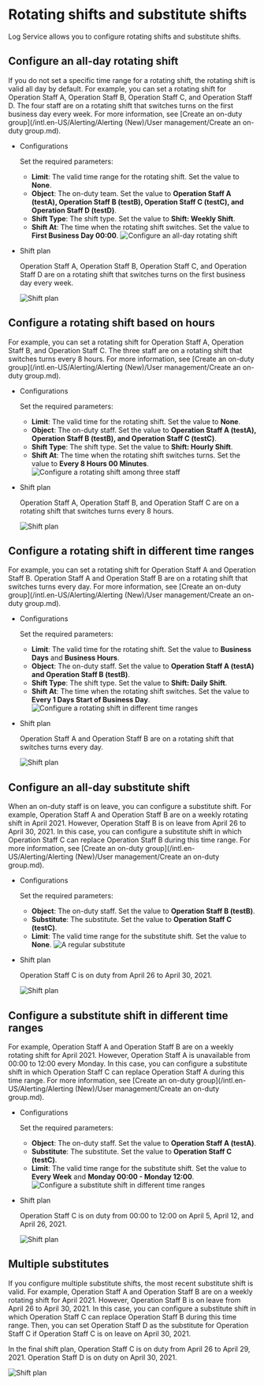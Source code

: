 # Rotating shifts and substitute shifts

Log Service allows you to configure rotating shifts and substitute shifts.

## Configure an all-day rotating shift

If you do not set a specific time range for a rotating shift, the rotating shift is valid all day by default. For example, you can set a rotating shift for Operation Staff A, Operation Staff B, Operation Staff C, and Operation Staff D. The four staff are on a rotating shift that switches turns on the first business day every week. For more information, see [Create an on-duty group](/intl.en-US/Alerting/Alerting (New)/User management/Create an on-duty group.md).

-   Configurations

    Set the required parameters:

    -   **Limit**: The valid time range for the rotating shift. Set the value to **None**.
    -   **Object**: The on-duty team. Set the value to **Operation Staff A \(testA\), Operation Staff B \(testB\), Operation Staff C \(testC\), and Operation Staff D \(testD\)**.
    -   **Shift Type**: The shift type. Set the value to **Shift: Weekly Shift**.
    -   **Shift At**: The time when the rotating shift switches. Set the value to **First Business Day 00:00**.
    ![Configure an all-day rotating shift](https://static-aliyun-doc.oss-accelerate.aliyuncs.com/assets/img/en-US/4739872261/p264170.png)

-   Shift plan

    Operation Staff A, Operation Staff B, Operation Staff C, and Operation Staff D are on a rotating shift that switches turns on the first business day every week.

    ![Shift plan](https://static-aliyun-doc.oss-accelerate.aliyuncs.com/assets/img/en-US/4739872261/p264171.png)


## Configure a rotating shift based on hours

For example, you can set a rotating shift for Operation Staff A, Operation Staff B, and Operation Staff C. The three staff are on a rotating shift that switches turns every 8 hours. For more information, see [Create an on-duty group](/intl.en-US/Alerting/Alerting (New)/User management/Create an on-duty group.md).

-   Configurations

    Set the required parameters:

    -   **Limit**: The valid time for the rotating shift. Set the value to **None**.
    -   **Object**: The on-duty staff. Set the value to **Operation Staff A \(testA\), Operation Staff B \(testB\), and Operation Staff C \(testC\)**.
    -   **Shift Type**: The shift type. Set the value to **Shift: Hourly Shift**.
    -   **Shift At**: The time when the rotating shift switches turns. Set the value to **Every 8 Hours 00 Minutes**.
    ![Configure a rotating shift among three staff](https://static-aliyun-doc.oss-accelerate.aliyuncs.com/assets/img/en-US/5739872261/p264177.png)

-   Shift plan

    Operation Staff A, Operation Staff B, and Operation Staff C are on a rotating shift that switches turns every 8 hours.

    ![Shift plan](https://static-aliyun-doc.oss-accelerate.aliyuncs.com/assets/img/en-US/5739872261/p264178.png)


## Configure a rotating shift in different time ranges

For example, you can set a rotating shift for Operation Staff A and Operation Staff B. Operation Staff A and Operation Staff B are on a rotating shift that switches turns every day. For more information, see [Create an on-duty group](/intl.en-US/Alerting/Alerting (New)/User management/Create an on-duty group.md).

-   Configurations

    Set the required parameters:

    -   **Limit**: The valid time for the rotating shift. Set the value to **Business Days** and **Business Hours**.
    -   **Object**: The on-duty staff. Set the value to **Operation Staff A \(testA\) and Operation Staff B \(testB\)**.
    -   **Shift Type**: The shift type. Set the value to **Shift: Daily Shift**.
    -   **Shift At**: The time when the rotating shift switches. Set the value to **Every 1 Days Start of Business Day**.
    ![Configure a rotating shift in different time ranges](https://static-aliyun-doc.oss-accelerate.aliyuncs.com/assets/img/en-US/5739872261/p264179.png)

-   Shift plan

    Operation Staff A and Operation Staff B are on a rotating shift that switches turns every day.

    ![Shift plan](https://static-aliyun-doc.oss-accelerate.aliyuncs.com/assets/img/en-US/5739872261/p264180.png)


## Configure an all-day substitute shift

When an on-duty staff is on leave, you can configure a substitute shift. For example, Operation Staff A and Operation Staff B are on a weekly rotating shift in April 2021. However, Operation Staff B is on leave from April 26 to April 30, 2021. In this case, you can configure a substitute shift in which Operation Staff C can replace Operation Staff B during this time range. For more information, see [Create an on-duty group](/intl.en-US/Alerting/Alerting (New)/User management/Create an on-duty group.md).

-   Configurations

    Set the required parameters:

    -   **Object**: The on-duty staff. Set the value to **Operation Staff B \(testB\)**.
    -   **Substitute**: The substitute. Set the value to **Operation Staff C \(testC\)**.
    -   **Limit**: The valid time range for the substitute shift. Set the value to **None**.
    ![A regular substitute](https://static-aliyun-doc.oss-accelerate.aliyuncs.com/assets/img/en-US/5739872261/p264183.png)

-   Shift plan

    Operation Staff C is on duty from April 26 to April 30, 2021.

    ![Shift plan](https://static-aliyun-doc.oss-accelerate.aliyuncs.com/assets/img/en-US/5739872261/p264184.png)


## Configure a substitute shift in different time ranges

For example, Operation Staff A and Operation Staff B are on a weekly rotating shift for April 2021. However, Operation Staff A is unavailable from 00:00 to 12:00 every Monday. In this case, you can configure a substitute shift in which Operation Staff C can replace Operation Staff A during this time range. For more information, see [Create an on-duty group](/intl.en-US/Alerting/Alerting (New)/User management/Create an on-duty group.md).

-   Configurations

    Set the required parameters:

    -   **Object**: The on-duty staff. Set the value to **Operation Staff A \(testA\)**.
    -   **Substitute**: The substitute. Set the value to **Operation Staff C \(testC\)**.
    -   **Limit**: The valid time range for the substitute shift. Set the value to **Every Week** and **Monday 00:00 - Monday 12:00**.
    ![Configure a substitute shift in different time ranges](https://static-aliyun-doc.oss-accelerate.aliyuncs.com/assets/img/en-US/5739872261/p264308.png)

-   Shift plan

    Operation Staff C is on duty from 00:00 to 12:00 on April 5, April 12, and April 26, 2021.

    ![Shift plan](https://static-aliyun-doc.oss-accelerate.aliyuncs.com/assets/img/en-US/5739872261/p264307.png)


## Multiple substitutes

If you configure multiple substitute shifts, the most recent substitute shift is valid. For example, Operation Staff A and Operation Staff B are on a weekly rotating shift for April 2021. However, Operation Staff B is on leave from April 26 to April 30, 2021. In this case, you can configure a substitute shift in which Operation Staff C can replace Operation Staff B during this time range. Then, you can set Operation Staff D as the substitute for Operation Staff C if Operation Staff C is on leave on April 30, 2021.

In the final shift plan, Operation Staff C is on duty from April 26 to April 29, 2021. Operation Staff D is on duty on April 30, 2021.

![Shift plan](https://static-aliyun-doc.oss-accelerate.aliyuncs.com/assets/img/en-US/5739872261/p264314.png)

